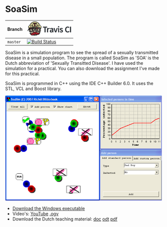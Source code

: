 # SoaSim

Branch|[![Travis CI logo](pics/TravisCI.png)](https://travis-ci.org)
---|---
`master`|[![Build Status](https://travis-ci.org/richelbilderbeek/SoaSim.svg?branch=master)](https://travis-ci.org/richelbilderbeek/SoaSim)

SoaSim is a simulation program to see the spread of a sexually transmitted disease in a small population.
The program is called SoaSim as 'SOA' is the Dutch abbreviation of 'Sexually Transitted Disease'.
I have used the simulation for a practical. You can also download the assignment I've made for this practical.

SoaSim is programmed in C++ using the IDE C++ Builder 6.0. It uses the STL, VCL and Boost library.

![](pics/ToolSoaSim_1_0.png)

 * [Download the Windows executable](http://richelbilderbeek.nl/ToolSoaSimExe.zip)
 * Video's: [YouTube](https://youtu.be/bjEhHtb1CrE) [.ogv](http://richelbilderbeek.nl/soa_sim.ogv)
 * Download the Dutch teaching material: [doc](doc/TeachSoaSim.doc) [odt](doc/TeachSoaSim.odt) [pdf](doc/TeachSoaSim.pdf)

